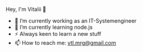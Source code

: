 Hey, I'm Vitalii  👋

- 🔭 I’m currently working as an IT-Systemengineer
- 🌱 I’m currently learning node.js
- ⚡ Always keen to learn a new stuff
- 📫 How to reach me: vtl.mrg@gmail.com



<!--
**vmorgunov/vmorgunov** is a ✨ _special_ ✨ repository because its `README.md` (this file) appears on your GitHub profile.
### Hi there 👋
Here are some ideas to get you started:

- 🔭 I’m currently working on ...
- 🌱 I’m currently learning ...
- 👯 I’m looking to collaborate on ...
- 🤔 I’m looking for help with ...
- 💬 Ask me about ...
- 📫 How to reach me: ...
- 😄 Pronouns: ...
- ⚡ Fun fact: ...
-->
